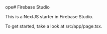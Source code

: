 ope# Firebase Studio

This is a NextJS starter in Firebase Studio.

To get started, take a look at src/app/page.tsx.
